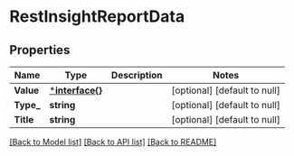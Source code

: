 # RestInsightReportData

## Properties
Name | Type | Description | Notes
------------ | ------------- | ------------- | -------------
**Value** | [***interface{}**](interface{}.md) |  | [optional] [default to null]
**Type_** | **string** |  | [optional] [default to null]
**Title** | **string** |  | [optional] [default to null]

[[Back to Model list]](../README.md#documentation-for-models) [[Back to API list]](../README.md#documentation-for-api-endpoints) [[Back to README]](../README.md)


